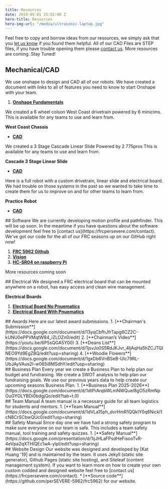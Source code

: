 ```yaml
---
title: Resources
date: 2019-05-01 15:52:00 Z
hero-title: Resources
hero-img-url: "/media/ultrasonic-laptop.jpg"
---
```


Feel free to copy and borrow ideas from our resources, we simply ask that you [let us know](https://frcpersevere.com/contact) if you found them helpful. All of our CAD Files are STEP files, if you have trouble opening them please [contact us](https://frcpersevere.com/contact). More resources are coming. Stay Tuned!

## Mechanical/CAD
We use onshape to design and CAD all of our robots. We have created a document with links to all of features you need to know to start Onshape with your team.
1. [**Onshape Fundamentals**](https://docs.google.com/document/d/1EW8V7WBNBqr19iqDcAsuY5-3FRw1PEwA37WWa0JXmIY/edit?usp=sharing)

We created a 6 wheel colson West Coast drivetrain powered by 6 minicims. This is available for any teams to use and learn from.

**West Coast Chassis**
* [**CAD**](https://drive.google.com/file/d/1XczfO9ERUouhYd65nAx2GpCQEMsE8iPj/view?usp=sharing)

We created a 3 Stage Cascade Linear Slide Powered by 2 775pros This is available for any teams to use and learn from.

**Cascade 3 Stage Linear Slide**
* [**CAD**](https://drive.google.com/file/d/10uN9s3oOPhki4IremRiDv75slZNaS1C2/view?usp=sharing)

Here is a full robot with a custom drivetrain, linear slide and electrical board. We had trouble on those systems in the past so we wanted to take time to create them for us to improve on and for other teams to learn from.

**Practice Robot**
* [**CAD**](https://drive.google.com/file/d/1pE1dfhP4BJDdrhVwxsXA8OhkAHaIbDnW/view?usp=sharing)
<div class="divider"></div>
## Software 
We are currently developing motion profile and pathfinder. This will be up soon. In the meantime if you have questions about the software development feel free to [contact us](https://frcpersevere.com/contact). We've got our code for the all of our FRC seasons up on our GitHub right now!

1. [**FRC 5962 Github**](https://github.com/perSEVERE-5962)
2. [**Vision**](https://github.com/perSEVERE-5962/robotCode/blob/2020/src/main/python/vision)
3. [**HC-SR04 on raspberry Pi**](https://github.com/perSEVERE-5962/robotCode/tree/2020/src/main/python/hc-sr04)

More resources coming soon

<div class="divider"></div>
## Electrical
We designed a FRC electrical board that can be mounted anywhere on a robot, has easy access and clean wire management.

**Electrical Boards**
1. [**Electrical Board No Pnuematics**](https://drive.google.com/file/d/1bpSdBT4_TgeEp8lvhRSjUYhGw6UaM5q4/view?usp=sharing)
2. [**Electrical Board With Pnuematics**](https://drive.google.com/file/d/1mza617qc-NxUCqU8GrNgUuYf-lT-7L8A/view?usp=sharing)


<div class="divider"></div>
## Awards
Here are our latest award submissions.
1. [**Chairman's Submission**](https://docs.google.com/document/d/13yqCbfhJfrTapg6CZ2C-kUNU0ePPVMqtW84_iZLOZn0/edit)
2. [**Chairman’s Video**](https://youtu.be/6P5sQGA5Y00)
3. [**Deans List**](https://docs.google.com/document/d/1jsvJo0S5RdJKJvr_4ljAqHa5hZCJTQINEO9Yd9EgZBQ/edit?usp=sharing)
4. [**Woodie Flowers**](https://docs.google.com/document/d/1gxDb6VnBSeB-Ulc79RL-UbJAyVAus2I-w065i8MSdhY/edit?usp=sharing)
<div class="divider"></div>
## Business Plan
Every year we create a Business Plan to help plan our budget and fundraising. We create a SWOT analysis to help plan our fundraising goals. We use our previous years data to help create our upcoming seasons Business Plan.
1. [**Business Plan 2025-2026**](https://docs.google.com/document/d/1dtPrArqbWLmNWQuel8gO5zRmNpOuGYOLYBDi0bdgjQo/edit?tab=t.0)
<div class="divider"></div>
## Team Manual
A team manual is a necessary guide for all team logistics for students and mentors.
1. [**Team Manual**](https://docs.google.com/document/d/1dVLa15ph_dvrHmR1QQkIY0q6Nickl1cN8CrSCbwQUc0/edit?usp=sharing)
<div class="divider"></div>
## Safety Manual
Since day one we have had a strong safety program to make sure everyone on our team is safe. This includes a team safety manual, tool training and safety quizzes.
1. [**Safety Manual**](https://docs.google.com/presentation/d/1ijJHLaFPsdHeFisooTvR-4eVpa2qXTHlQEc1wA-ylpI/edit?usp=sharing)
<div class="divider"></div>
## Website Design
Our website was designed and developed by [Kat Huang '19] and is maintained by the team. It uses Jekyll (static site generator), Github Pages (static site hosting), and Siteleaf (content management system).
If you want to learn more on how to create your own custom codded and designed website feel free to [contact us](https://frcpersevere.com/contact).
* [**Source code**](https://github.com/perSEVERE-5962/frc5962) for our website. 
